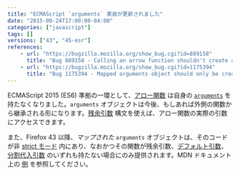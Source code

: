 ```yaml
---
title: "ECMAScript `arguments` 実装が更新されました"
date: "2015-09-24T17:00:00-04:00"
categories: ["javascript"]
tags: []
versions: ["43", "45-esr"]
references:
    - url: "https://bugzilla.mozilla.org/show_bug.cgi?id=889158"
      title: "Bug 889158 - Calling an arrow function shouldn't create an 'arguments' binding"
    - url: "https://bugzilla.mozilla.org/show_bug.cgi?id=1175394"
      title: "Bug 1175394 - Mapped arguments object should only be created when its FormalParameters is a SimpleParameterList"
---
```

ECMAScript 2015 (ES6) 準拠の一環として、[アロー関数](https://developer.mozilla.org/docs/Web/JavaScript/Reference/Functions/Arrow_functions) は自身の [`arguments`](https://developer.mozilla.org/docs/Web/JavaScript/Reference/Functions/arguments) を持たなくなりました。`arguments` オブジェクトは今後、もしあれば外側の関数から継承される形になります。[残余引数](https://developer.mozilla.org/docs/Web/JavaScript/Reference/Functions/rest_parameters) 構文を使えば、アロー関数の実際の引数にアクセスできます。

また、Firefox 43 以降、*マップされた* `arguments` オブジェクトは、そのコードが非 [strict モード](https://developer.mozilla.org/docs/Web/JavaScript/Reference/Strict_mode) 内にあり、なおかつその関数が残余引数、[デフォルト引数](https://developer.mozilla.org/docs/Web/JavaScript/Reference/Functions/Default_parameters)、[分割代入引数](https://developer.mozilla.org/docs/Web/JavaScript/Reference/Operators/Destructuring_assignment#Function_argument_defaults) のいずれも持たない場合にのみ提供されます。MDN ドキュメント上の [例](https://developer.mozilla.org/docs/Web/JavaScript/Reference/Functions/arguments#Rest_default_and_destructured_parameters) を参照してください。
